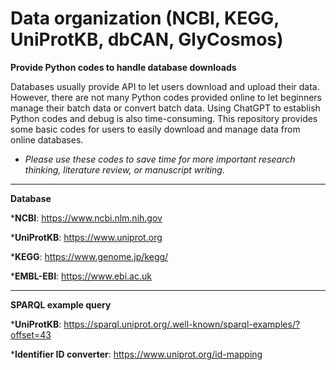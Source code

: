 # Data organization (NCBI, KEGG, UniProtKB, dbCAN, GlyCosmos)
**Provide Python codes to handle database downloads**

Databases usually provide API to let users download and upload their data. However, there are not many Python codes provided online to let beginners manage their batch data or convert batch data. Using ChatGPT to establish Python codes and debug is also time-consuming. This repository provides some basic codes for users to easily download and manage data from online databases. 

* *Please use these codes to save time for more important research thinking, literature review, or manuscript writing.* 




----

**Database**

***NCBI**: https://www.ncbi.nlm.nih.gov

***UniProtKB**: https://www.uniprot.org

***KEGG**: https://www.genome.jp/kegg/

***EMBL-EBI**: https://www.ebi.ac.uk


----

**SPARQL example query**

***UniProtKB**: https://sparql.uniprot.org/.well-known/sparql-examples/?offset=43 

***Identifier ID converter**: https://www.uniprot.org/id-mapping
